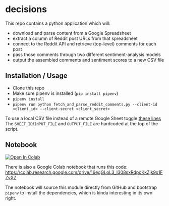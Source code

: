# decisions

This repo contains a python application which will:

- download and parse content from a Google Spreadsheet
- extract a column of Reddit post URLs from that spreadsheet
- connect to the Reddit API and retrieve (top-level) comments for each post
- pass those comments through two different sentiment-analysis models
- output the assembled comments and sentiment scores to a new CSV file

## Installation / Usage

- Clone this repo
- Make sure pipenv is installed (`pip install pipenv`)
- `pipenv install`
- `pipenv run python fetch_and_parse_reddit_comments.py --client-id <client_id> --client-secret <client_secret>`

To use a local CSV file instead of a remote Google Sheet toggle [these lines](https://github.com/simonwiles/decisions/blob/4e28525989c2a533eda1c96df9dea93c2c2ed005/fetch_and_parse_reddit_comments.py#L183-L184)
The `SHEET_ID`/`INPUT_FILE` and `OUTPUT_FILE` are hardcoded at the top of the script.

## Notebook

[![Open In Colab](https://colab.research.google.com/assets/colab-badge.svg)](https://colab.research.google.com/drive/16egGLoL3_I308sxRdpoKkZjk9x1FZvXZ)

There is also a Google Colab notebook that runs this code:
https://colab.research.google.com/drive/16egGLoL3_I308sxRdpoKkZjk9x1FZvXZ

The notebook will source this module directly from GitHub and bootstrap `pipenv` to install the dependencies, which is kinda interesting in its own right.
